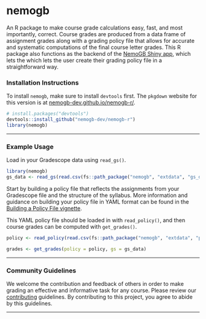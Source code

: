 # nemogb

An R package to make course grade calculations easy, fast, and most importantly,
correct. Course grades are produced from a data frame of assignment grades along
with a grading policy file that allows for accurate and systematic computations
of the final course letter grades. This R package also functions as the backend of the
[NemoGB Shiny app](https://github.com/nemogb-dev/nemogb-app.git), which lets the
which lets the user create their grading policy file in a straightforward way.

### Installation Instructions

To install `nemogb`, make sure to install `devtools` first. The `pkgdown` website for this version is at [nemogb-dev.github.io/nemogb-r/](https://nemogb-dev.github.io/nemogb-r/).

``` r
# install.packages("devtools")
devtools::install_github("nemogb-dev/nemogb-r")
library(nemogb)
```

------------------------------------------------------------------------

### Example Usage

Load in your Gradescope data using `read_gs()`.
```r
library(nemogb)
gs_data <- read_gs(read.csv(fs::path_package("nemogb", "extdata", "gs_demo.csv")))
```

Start by building a policy file that reflects the assignments from your Gradescope file and the structure of the syllabus. 
More information and guidance on building your policy file in YAML format can be found in the [Building a Policy File vignette](https://nemogb-dev.github.io/nemogb-r/articles/policy-files.html).

This YAML policy file should be loaded in with `read_policy()`, and then course grades can be computed with `get_grades()`.
```r
policy <- read_policy(read.csv(fs::path_package("nemogb", "extdata", "policy_demo.yaml")))

grades <- get_grades(policy = policy, gs = gs_data)
```

------------------------------------------------------------------------

### Community Guidelines

We welcome the contribution and feedback of others in order to make grading an effective and informative task for any course. Please review our
[contributing](https://github.com/nemogb-dev/nemogb-r/blob/main/CONTRIBUTING.md) guidelines. By contributing to this project, you agree to abide by this guidelines.

------------------------------------------------------------------------

